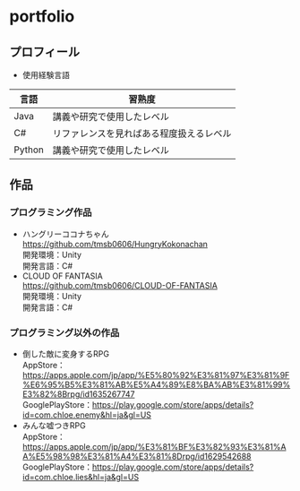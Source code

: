 # portfolio
## プロフィール
- 使用経験言語 <br>

| 言語 | 習熟度|
| ---- | ---- |
| Java | 講義や研究で使用したレベル |
| C# | リファレンスを見ればある程度扱えるレベル |
| Python | 講義や研究で使用したレベル |
## 作品
### プログラミング作品
- ハングリーココナちゃん <br>
https://github.com/tmsb0606/HungryKokonachan <br>
開発環境：Unity <br>
開発言語：C# <br>
- CLOUD OF FANTASIA <br>
https://github.com/tmsb0606/CLOUD-OF-FANTASIA <br>
開発環境：Unity <br>
開発言語：C# <br>
### プログラミング以外の作品
- 倒した敵に変身するRPG <br>
AppStore：https://apps.apple.com/jp/app/%E5%80%92%E3%81%97%E3%81%9F%E6%95%B5%E3%81%AB%E5%A4%89%E8%BA%AB%E3%81%99%E3%82%8Brpg/id1635267747 <br>
GooglePlayStore：https://play.google.com/store/apps/details?id=com.chloe.enemy&hl=ja&gl=US <br>
- みんな嘘つきRPG <br>
AppStore：https://apps.apple.com/jp/app/%E3%81%BF%E3%82%93%E3%81%AA%E5%98%98%E3%81%A4%E3%81%8Drpg/id1629542688 <br>
GooglePlayStore：https://play.google.com/store/apps/details?id=com.chloe.lies&hl=ja&gl=US <br>

